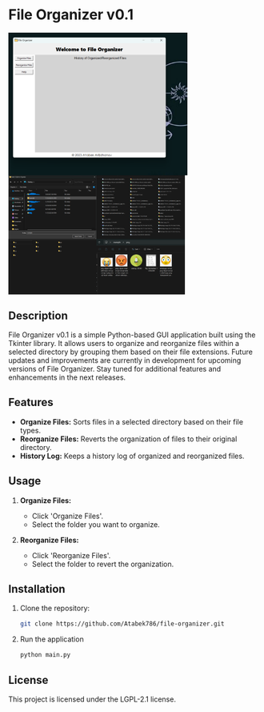 # File Organizer v0.1

<div style="display: flex; flex-wrap: wrap;">
    <img src="images/1.png" width="71%" />
    <img src="images/2.png" width="35%" />
    <img src="images/3.png" width="35%" />
    <img src="images/4.png" width="35%" />
    <img src="images/5.png" width="35%" />
</div>


## Description

File Organizer v0.1 is a simple Python-based GUI application built using the Tkinter library. It allows users to organize and reorganize files within a selected directory by grouping them based on their file extensions. Future updates and improvements are currently in development for upcoming versions of File Organizer. Stay tuned for additional features and enhancements in the next releases.

## Features

- **Organize Files:** Sorts files in a selected directory based on their file types.
- **Reorganize Files:** Reverts the organization of files to their original directory.
- **History Log:** Keeps a history log of organized and reorganized files.

## Usage
1. **Organize Files:**
   - Click 'Organize Files'.
   - Select the folder you want to organize.

2. **Reorganize Files:**
   - Click 'Reorganize Files'.
   - Select the folder to revert the organization.

## Installation

1. Clone the repository:
   ```bash
   git clone https://github.com/Atabek786/file-organizer.git
   ```
2. Run the application
   ```bash
   python main.py
   ```
## License

This project is licensed under the LGPL-2.1 license.

